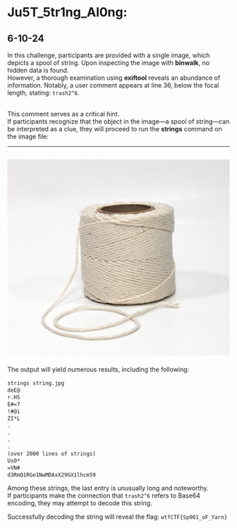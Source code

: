 # Ju5T_5tr1ng_Al0ng:
## 6-10-24
In this challenge, participants are provided with a single image, which depicts a spool of string. Upon inspecting the image with **binwalk**, no hidden data is found. <br>
However, a thorough examination using **exiftool** reveals an abundance of information. Notably, a user comment appears at line 36, below the focal length, stating: `trash2^6`.<br><br>

This comment serves as a critical hint. <br>
If participants recognize that the object in the image—a spool of string—can be interpreted as a clue, they will proceed to run the **strings** command on the image file:

---
![image](./string.jpg)
---
The output will yield numerous results, including the following:

```
strings string.jpg
deE@
r.HS
E#=7
!#@i
ZI*L
.
.
.
.
(over 2000 lines of strings)
UsO*
=VN#
d3RmQ1RGe1NwMDAxX29GX1lhcm59
```
Among these strings, the last entry is unusually long and noteworthy.<br>
If participants make the connection that `trash2^6` refers to Base64 encoding, they may attempt to decode this string.<br>

Successfully decoding the string will reveal the flag: ``wtfCTF{Sp001_oF_Yarn}``
